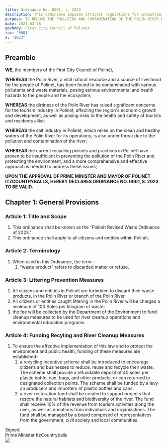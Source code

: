```yaml
---
title: Ordinance No. 0001, s. 2023
description: This ordinance imposes stricter regulations for industries and individuals in Polinét to reduce pollution and contamination of the Polin River.
purpose: TO REDUCE THE POLLUTION AND CONTAMINATION OF THE POLIN RIVER BY IMPOSING STRICTER REGULATIONS ON INDUSTRIES AND INDIVIDUALS THAT DISCHARGE WASTE MATERIALS INTO THE RIVER.
date: 2023-03-18
govbody: First City Council of Polinét
rac: "0001"
s: "2023"
---
```


## Preamble
<p>
<b><span class="text-3xl font-bold">W</span>E</b>, the members of the First City Council of Polinét,

**WHEREAS** the Polin River, a vital natural resource and a source of livelihood for the people of Polinét, has been found to be contaminated with various pollutants and waste materials, posing serious environmental and health hazards to the people and the ecosystem;

**WHEREAS** the dirtiness of the Polin River has raised significant concerns for the tourism industry in Polinét, affecting the region's economic growth and development, as well as posing risks to the health and safety of tourists and residents alike;

**WHEREAS** the salt industry in Polinét, which relies on the clean and healthy waters of the Polin River for its operations, is also under threat due to the pollution and contamination of the river;

**WHEREAS** the current recycling policies and practices in Polinét have proven to be insufficient in preventing the pollution of the Polin River and protecting the environment, and a more comprehensive and effective approach is needed to address these issues;

**UPON THE APPROVAL OF PRIME MINISTER AND MAYOR OF POLINÉT ITZCOUNTRYBALLS, HEREBY DECLARES ORDINANCE NO. 0001, S. 2023 TO BE VALID.**
</p>

## Chapter 1: General Provisions

### Article 1: Title and Scope
<ol class="numeral">
    <li>This ordinance shall be known as the "Polinét Revised Waste Ordinance of 2023."</li>
    <li>This ordinance shall apply to all citizens and entities within Polinét.</li>
</ol>

### Article 2: Terminology
<ol class="numeral">
    <li>When used in this Ordinance, the term—
        <ol class="alpha list-inside">
            <li>"waste product" refers to discarded matter or refuse.</li>
        </ol>
    </li>
</ol>

### Article 3: Littering Prevention Measures
<ol class="numeral">
	<li>All citizens and entities in Polinét are forbidden to discard their waste products, in the Polin River or branch of the Polin River.</li>
	<li>All citizens or entities caught littering in the Polin River will be charged a minimum of 100 Soles per kilogram of waste;</li>
	<li>the fee will be collected by the Department of the Environment to fund cleanup measures to be used for river cleanup operations and environmental education programs.</li>
</ol>

### Article 4: Funding Recyling and River Cleanup Measures
<ol class="numeral">
	<li>To ensure the effective implementation of this law and to protect the environment and public health, funding of these measures are established-
		<ol class="alpha list-inside">
			<li>a recycling incentive scheme shall be introduced to encourage citizens and businesses to reduce, reuse and recycle their waste. The scheme shall provide a refundable deposit of 40 soles per plastic bottle, can, bags, and other products, or can returned to designated collection points. The scheme shall be funded by a levy on producers and importers of plastic bottles and cans.</li>
			<li>a river restoration fund shall be created to support projects that restore the natural habitats and biodiversity of the river. The fund shall receive 10% of the revenue from tourism activities along the river, as well as donations from individuals and organizations. The fund shall be managed by a board composed of representatives from the government, civil society and local communities.</li>
		</ol>
	</li>
</ol>

<div class="grid text-right">
    Signed,
    <div class="block">
        Prime Minister ItzCountryballs<br>
        <img src="/assets/img/Itz-sig.png" class="h-12 w-auto float-right block">
    </div>
</div>